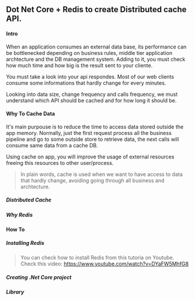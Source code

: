 ## Dot Net Core + Redis to create Distributed cache API.

#### Intro

When an application consumes an external data base, its performance can be bottlenecked depending on business rules, middle tier application archtecture and the DB management system. Adding to it, you must check how much time and how big is the result sent to your cliente.

You must take a look into your api respondes. Most of our web clients consume some informations that hardly change for every minutes.

Looking into data size, change frequency and calls frequency, we must understand which API should be cached and for how long it should be.


#### Why To Cache Data

It's main purpouse is to reduce the time to access data stored outside the app memory. Normally, just the first request process all the business pipeline and go to some outside store to retrieve data, the next calls will consume same data from a cache DB. 

Using cache on app, you will improve the usage of external resources freeing this resources to other user/process. 

> In plain words, cache is used when we want to have access to data that hardly change, avoiding going through all business and archtecture.

##### Distributed Cache



##### Why Redis

#### How To

##### Installing Redis

> You can check how to install Redis from this tutoria on Youtube.
Check this video: https://www.youtube.com/watch?v=DYaFW5MhfG8


##### Creating .Net Core project

##### Library


